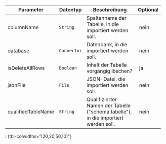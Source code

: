 Parameter | Datentyp | Beschreibung | Optional
----------|----------|-------------|-------------
columnName | `String` | Spaltenname der Tabelle, in die importiert werden soll. | nein
database | `Connector` | Datenbank, in die importiert werden soll. | nein
isDeleteAllRows | `Boolean` | Inhalt der Tabelle vorgängig löschen? | ja
jsonFile | `File` | JSON-Datei, die importiert werden soll. | nein
qualifiedTableName | `String` | Qualifizierter Namen der Tabelle ("schema.tabelle"), in die importiert werden soll. | nein
: {tbl-colwidths="[20,20,50,10]"}
